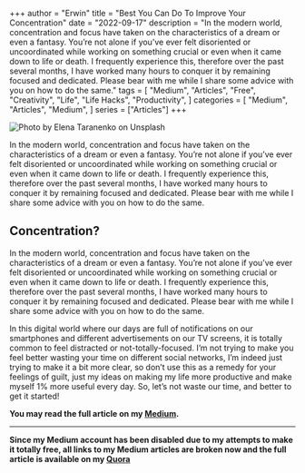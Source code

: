 +++
author = "Erwin"
title = "Best You Can Do To Improve Your Concentration"
date = "2022-09-17"
description = "In the modern world, concentration and focus have taken on the characteristics of a dream or even a fantasy. You’re not alone if you’ve ever felt disoriented or uncoordinated while working on something crucial or even when it came down to life or death. I frequently experience this, therefore over the past several months, I have worked many hours to conquer it by remaining focused and dedicated. Please bear with me while I share some advice with you on how to do the same."
tags = [
    "Medium",
    "Articles",
    "Free",
    "Creativity",
    "Life", "Life Hacks", "Productivity",
]
categories = [
    "Medium",
    "Articles", "Medium",
]
series = ["Articles"]
+++

![Photo by Elena Taranenko on Unsplash](/focus.jpg "Photo by Elena Taranenko on Unsplash")

<div class="news-lead">
In the modern world, concentration and focus have taken on the characteristics of a dream or even a fantasy. You’re not alone if you’ve ever felt disoriented or uncoordinated while working on something crucial or even when it came down to life or death. I frequently experience this, therefore over the past several months, I have worked many hours to conquer it by remaining focused and dedicated. Please bear with me while I share some advice with you on how to do the same.
</div>
<!--more-->

## Concentration?

In the modern world, concentration and focus have taken on the characteristics of a dream or even a fantasy. You’re not alone if you’ve ever felt disoriented or uncoordinated while working on something crucial or even when it came down to life or death. I frequently experience this, therefore over the past several months, I have worked many hours to conquer it by remaining focused and dedicated. Please bear with me while I share some advice with you on how to do the same.

In this digital world where our days are full of notifications on our smartphones and different advertisements on our TV screens, it is totally common to feel distracted or not-totally-focused. I’m not trying to make you feel better wasting your time on different social networks, I’m indeed just trying to make it a bit more clear, so don’t use this as a remedy for your feelings of guilt, just my ideas on making my life more productive and make myself 1% more useful every day. So, let’s not waste our time, and better to get it started!

**You may read the full article on my [Medium](https://medium.com/@AYoonesi/best-you-can-do-to-improve-your-concentration-e172b9ed80).**

<hr/>

**Since my Medium account has been disabled due to my attempts to make it totally free, all links to my Medium articles are broken now and the full article is available on my [Quora](https://www.quora.com/profile/Alireza-Yoonesi/Best-You-Can-Do-To-Improve-Your-Concentration-3-Easy-Steps)**